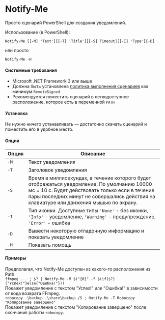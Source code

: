 # Notify-Me
Просто сценарий PowerShell для создания уведомлений.

Использование (в PowerShell):
```
Notify-Me [[-M] 'Text'][[-T] 'Title'][[-S] Timeout][[-I] 'Type'][-D]
```
или просто
```
Notify-Me -H
```

#### Системные требования
* Microsoft .NET Framework 3 или выше
* Должна быть установлена [политика выполнения сценариев](https://technet.microsoft.com/en-us/library/ee176961.aspx) как минимум `RemoteSigned`
* Рекомендуется поместить сценарий в легкодоступное расположение, которое есть в переменной `PATH`

#### Установка
Не нужно ничего устанавливать — достаточно скачать сценарий и поместить его в удобное место.

#### Опции
Опция | Описание
----|----
`-M` | Текст уведомления
`-T` | Заголовок уведомления
`-S` | Время в миллисекундах, в течение которого будет отображаться уведомление. По умолчанию 10000 мс = 10 с. Будет действовать только если в течение пары последних минут не совершались действия на клавиатуре или движения мышью по экрану.
`-I` | Тип иконки. Доступные типы `'None'` - без иконки, `'Info'` - уведомление, `'Warning'` - предупреждение, `'Error'` - ошибка
`-D` | Вывести некоторую отладочную информацию и показать уведомление
`-H` | Показать помощь


#### Примеры
Предполагая, что Notify-Me доступен из какого-то расположения из Path:    
 `ffmpeg ... ; $? | Notify-Me -M $("{0}" -f $(if($?){"Успех!"}else{"Ошибка!"}))`    
 Покажет уведомление с текстом "Успех!" или "Ошибка!" в зависимости от кода возврата FFmpeg.    
 `robocopy .\backup .\share\backup /S ; Notify-Me -T Robocopy "Копирование завершено"`    
Покажет уведомление с текстом "Копирование завершено" после окончания работы `robocopy`.
